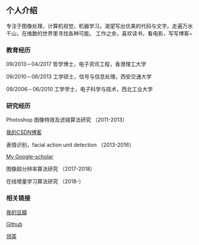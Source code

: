 ## 个人介绍

专注于图像处理，计算机视觉，机器学习。渴望写出优美的代码与文字。走遍万水千山，在维数的世界里寻找各种可能。
工作之余，喜欢读书，看电影，写写博客~

### 教育经历

09/2013－04/2017 哲学博士，电子资讯工程，香港理工大学

09/2010－06/2013 工学硕士，信号与信息处理，西安交通大学

09/2006－06/2010 工学学士，电子科学与技术，西北工业大学

### 研究经历

Photoshop 图像特效及滤镜算法研究 （2011-2013）

[我的CSDN博客](http://blog.csdn.net/matrix_space)

表情识别，facial action unit detection （2013-2016）

[My Google-scholar](https://scholar.google.com.hk/citations?user=rxgVQYkAAAAJ&hl=en)

图像超分辨率算法研究 （2017-2018）

在线增量学习算法研究 （2018-）

### 相关链接

[我的豆瓣](https://www.douban.com/people/shiyi_forever/)

[Github](https://github.com/chenjunkai2018)

[领英](https://www.linkedin.com/feed/)


